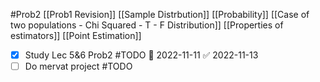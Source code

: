 #Prob2 
 [[Prob1 Revision]]
 [[Sample Distrbution]]
 [[Probability]]
 [[Case of two populations - Chi Squared - T - F Distribution]]
[[Properties of estimators]]
[[Point Estimation]]
- [x] Study Lec 5&6 Prob2 #TODO 📅 2022-11-11 ✅ 2022-11-13
- [ ] Do mervat project #TODO 